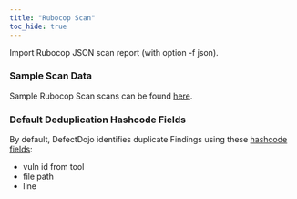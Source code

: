 ```yaml
---
title: "Rubocop Scan"
toc_hide: true
---
```

Import Rubocop JSON scan report (with option -f json).

### Sample Scan Data
Sample Rubocop Scan scans can be found [here](https://github.com/DefectDojo/django-DefectDojo/tree/master/unittests/scans/rubocop).

### Default Deduplication Hashcode Fields
By default, DefectDojo identifies duplicate Findings using these [hashcode fields](https://docs.defectdojo.com/en/working_with_findings/finding_deduplication/about_deduplication/):

- vuln id from tool
- file path
- line
